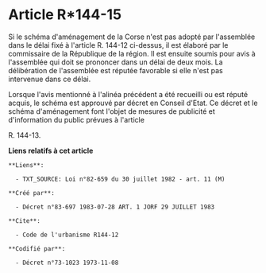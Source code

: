 # Article R*144-15

Si le schéma d'aménagement de la Corse n'est pas adopté par l'assemblée dans le délai fixé à l'article R. 144-12 ci-dessus,
il est élaboré par le commissaire de la République de la région. Il est ensuite soumis pour avis à l'assemblée qui doit se
prononcer dans un délai de deux mois. La délibération de l'assemblée est réputée favorable si elle n'est pas intervenue dans
ce délai.

Lorsque l'avis mentionné à l'alinéa précédent a été recueilli ou est réputé acquis, le schéma est approuvé par décret en
Conseil d'Etat. Ce décret et le schéma d'aménagement font l'objet de mesures de publicité et d'information du public prévues
à l'article

R. 144-13.

**Liens relatifs à cet article**

	**Liens**:

	  - TXT_SOURCE: Loi n°82-659 du 30 juillet 1982 - art. 11 (M)

	**Créé par**:

	  - Décret n°83-697 1983-07-28 ART. 1 JORF 29 JUILLET 1983

	**Cite**:

	  - Code de l'urbanisme R144-12

	**Codifié par**:

	  - Décret n°73-1023 1973-11-08
